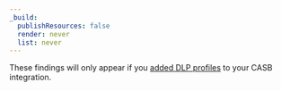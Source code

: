 ```yaml
---
_build:
  publishResources: false
  render: never
  list: never
---
```


These findings will only appear if you [added DLP profiles](/cloudflare-one/applications/scan-apps/casb-dlp/) to your CASB integration.
